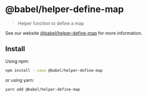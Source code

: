# @babel/helper-define-map

> Helper function to define a map

See our website [@babel/helper-define-map](https://babeljs.io/docs/en/babel-helper-define-map) for more information.

## Install

Using npm:

```sh
npm install --save @babel/helper-define-map
```

or using yarn:

```sh
yarn add @babel/helper-define-map
```
